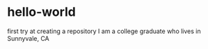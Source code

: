 # hello-world
first try at creating a repository
I am a college graduate who lives in Sunnyvale, CA
